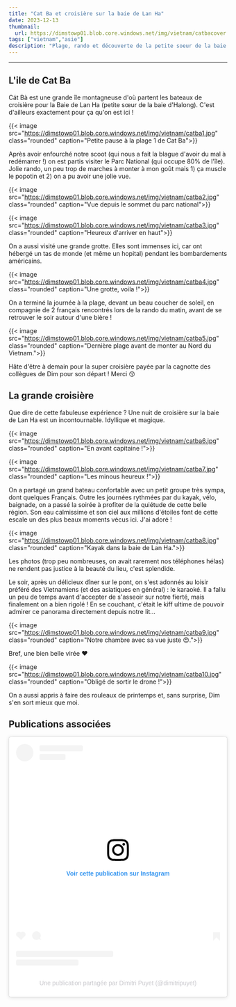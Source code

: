 ```yaml
---
title: "Cat Ba et croisière sur la baie de Lan Ha"
date: 2023-12-13
thumbnail:
  url: https://dimstowp01.blob.core.windows.net/img/vietnam/catbacover.jpg
tags: ["vietnam","asie"]
description: "Plage, rando et découverte de la petite soeur de la baie d'Halong."
---
```

---

## L'ile de Cat Ba

Cát Bà est une grande île montagneuse d'où partent les bateaux de croisière pour la Baie de Lan Ha (petite sœur de la baie d'Halong). C'est d'ailleurs exactement pour ça qu'on est ici !

{{< image src="https://dimstowp01.blob.core.windows.net/img/vietnam/catba1.jpg" class="rounded" caption="Petite pause à la plage 1 de Cat Ba">}}

Après avoir enfourché notre scoot (qui nous a fait la blague d'avoir du mal à redémarrer !) on est partis visiter le Parc National (qui occupe 80% de l'île). Jolie rando, un peu trop de marches à monter à mon goût mais 1) ça muscle le popotin et 2) on a pu avoir une jolie vue.

{{< image src="https://dimstowp01.blob.core.windows.net/img/vietnam/catba2.jpg" class="rounded" caption="Vue depuis le sommet du parc national">}}

{{< image src="https://dimstowp01.blob.core.windows.net/img/vietnam/catba3.jpg" class="rounded" caption="Heureux d'arriver en haut">}}

On a aussi visité une grande grotte. Elles sont immenses ici, car ont hébergé un tas de monde (et même un hopital) pendant les bombardements américains.

{{< image src="https://dimstowp01.blob.core.windows.net/img/vietnam/catba4.jpg" class="rounded" caption="Une grotte, voila !">}}

On a terminé la journée à la plage, devant un beau coucher de soleil, en compagnie de 2 français rencontrés lors de la rando du matin, avant de se retrouver le soir autour d'une bière !

{{< image src="https://dimstowp01.blob.core.windows.net/img/vietnam/catba5.jpg" class="rounded" caption="Dernière plage avant de monter au Nord du Vietnam.">}}

Hâte d'être à demain pour la super croisière payée par la cagnotte des collègues de Dim pour son départ ! Merci 😙

## La grande croisière

Que dire de cette fabuleuse expérience ? Une nuit de croisière sur la baie de Lan Ha est un incontournable. Idyllique et magique.

{{< image src="https://dimstowp01.blob.core.windows.net/img/vietnam/catba6.jpg" class="rounded" caption="En avant capitaine !">}}

{{< image src="https://dimstowp01.blob.core.windows.net/img/vietnam/catba7.jpg" class="rounded" caption="Les minous heureux !">}}

On a partagé un grand bateau confortable avec un petit groupe très sympa, dont quelques Français.
Outre les journées rythmées par du kayak, vélo, baignade, on a passé la soirée à profiter de la quiétude de cette belle région. Son eau calmissime et son ciel aux millions d'étoiles font de cette escale un des plus beaux moments vécus ici. J'ai adoré !

{{< image src="https://dimstowp01.blob.core.windows.net/img/vietnam/catba8.jpg" class="rounded" caption="Kayak dans la baie de Lan Ha.">}}

Les photos (trop peu nombreuses, on avait rarement nos téléphones hélas) ne rendent pas justice à la beauté du lieu, c'est splendide.

Le soir, après un délicieux dîner sur le pont, on s'est adonnés au loisir préféré des Vietnamiens (et des asiatiques en général) : le karaoké. Il a fallu un peu de temps avant d'accepter de s'asseoir sur notre fierté, mais finalement on a bien rigolé !
En se couchant, c'était le kiff ultime de pouvoir admirer ce panorama directement depuis notre lit...

{{< image src="https://dimstowp01.blob.core.windows.net/img/vietnam/catba9.jpg" class="rounded" caption="Notre chambre avec sa vue juste 😍.">}}

Bref, une bien belle virée ❤️

{{< image src="https://dimstowp01.blob.core.windows.net/img/vietnam/catba10.jpg" class="rounded" caption="Obligé de sortir le drone !">}}

On a aussi appris à faire des rouleaux de printemps et, sans surprise, Dim s'en sort mieux que moi.

## Publications associées

<blockquote class="instagram-media" data-instgrm-captioned data-instgrm-permalink="https://www.instagram.com/reel/C1GvrUIrGUK/?utm_source=ig_embed&amp;utm_campaign=loading" data-instgrm-version="14" style=" background:#FFF; border:0; border-radius:3px; box-shadow:0 0 1px 0 rgba(0,0,0,0.5),0 1px 10px 0 rgba(0,0,0,0.15); margin: 1px; max-width:540px; min-width:326px; padding:0; width:99.375%; width:-webkit-calc(100% - 2px); width:calc(100% - 2px);"><div style="padding:16px;"> <a href="https://www.instagram.com/reel/C1GvrUIrGUK/?utm_source=ig_embed&amp;utm_campaign=loading" style=" background:#FFFFFF; line-height:0; padding:0 0; text-align:center; text-decoration:none; width:100%;" target="_blank"> <div style=" display: flex; flex-direction: row; align-items: center;"> <div style="background-color: #F4F4F4; border-radius: 50%; flex-grow: 0; height: 40px; margin-right: 14px; width: 40px;"></div> <div style="display: flex; flex-direction: column; flex-grow: 1; justify-content: center;"> <div style=" background-color: #F4F4F4; border-radius: 4px; flex-grow: 0; height: 14px; margin-bottom: 6px; width: 100px;"></div> <div style=" background-color: #F4F4F4; border-radius: 4px; flex-grow: 0; height: 14px; width: 60px;"></div></div></div><div style="padding: 19% 0;"></div> <div style="display:block; height:50px; margin:0 auto 12px; width:50px;"><svg width="50px" height="50px" viewBox="0 0 60 60" version="1.1" xmlns="https://www.w3.org/2000/svg" xmlns:xlink="https://www.w3.org/1999/xlink"><g stroke="none" stroke-width="1" fill="none" fill-rule="evenodd"><g transform="translate(-511.000000, -20.000000)" fill="#000000"><g><path d="M556.869,30.41 C554.814,30.41 553.148,32.076 553.148,34.131 C553.148,36.186 554.814,37.852 556.869,37.852 C558.924,37.852 560.59,36.186 560.59,34.131 C560.59,32.076 558.924,30.41 556.869,30.41 M541,60.657 C535.114,60.657 530.342,55.887 530.342,50 C530.342,44.114 535.114,39.342 541,39.342 C546.887,39.342 551.658,44.114 551.658,50 C551.658,55.887 546.887,60.657 541,60.657 M541,33.886 C532.1,33.886 524.886,41.1 524.886,50 C524.886,58.899 532.1,66.113 541,66.113 C549.9,66.113 557.115,58.899 557.115,50 C557.115,41.1 549.9,33.886 541,33.886 M565.378,62.101 C565.244,65.022 564.756,66.606 564.346,67.663 C563.803,69.06 563.154,70.057 562.106,71.106 C561.058,72.155 560.06,72.803 558.662,73.347 C557.607,73.757 556.021,74.244 553.102,74.378 C549.944,74.521 548.997,74.552 541,74.552 C533.003,74.552 532.056,74.521 528.898,74.378 C525.979,74.244 524.393,73.757 523.338,73.347 C521.94,72.803 520.942,72.155 519.894,71.106 C518.846,70.057 518.197,69.06 517.654,67.663 C517.244,66.606 516.755,65.022 516.623,62.101 C516.479,58.943 516.448,57.996 516.448,50 C516.448,42.003 516.479,41.056 516.623,37.899 C516.755,34.978 517.244,33.391 517.654,32.338 C518.197,30.938 518.846,29.942 519.894,28.894 C520.942,27.846 521.94,27.196 523.338,26.654 C524.393,26.244 525.979,25.756 528.898,25.623 C532.057,25.479 533.004,25.448 541,25.448 C548.997,25.448 549.943,25.479 553.102,25.623 C556.021,25.756 557.607,26.244 558.662,26.654 C560.06,27.196 561.058,27.846 562.106,28.894 C563.154,29.942 563.803,30.938 564.346,32.338 C564.756,33.391 565.244,34.978 565.378,37.899 C565.522,41.056 565.552,42.003 565.552,50 C565.552,57.996 565.522,58.943 565.378,62.101 M570.82,37.631 C570.674,34.438 570.167,32.258 569.425,30.349 C568.659,28.377 567.633,26.702 565.965,25.035 C564.297,23.368 562.623,22.342 560.652,21.575 C558.743,20.834 556.562,20.326 553.369,20.18 C550.169,20.033 549.148,20 541,20 C532.853,20 531.831,20.033 528.631,20.18 C525.438,20.326 523.257,20.834 521.349,21.575 C519.376,22.342 517.703,23.368 516.035,25.035 C514.368,26.702 513.342,28.377 512.574,30.349 C511.834,32.258 511.326,34.438 511.181,37.631 C511.035,40.831 511,41.851 511,50 C511,58.147 511.035,59.17 511.181,62.369 C511.326,65.562 511.834,67.743 512.574,69.651 C513.342,71.625 514.368,73.296 516.035,74.965 C517.703,76.634 519.376,77.658 521.349,78.425 C523.257,79.167 525.438,79.673 528.631,79.82 C531.831,79.965 532.853,80.001 541,80.001 C549.148,80.001 550.169,79.965 553.369,79.82 C556.562,79.673 558.743,79.167 560.652,78.425 C562.623,77.658 564.297,76.634 565.965,74.965 C567.633,73.296 568.659,71.625 569.425,69.651 C570.167,67.743 570.674,65.562 570.82,62.369 C570.966,59.17 571,58.147 571,50 C571,41.851 570.966,40.831 570.82,37.631"></path></g></g></g></svg></div><div style="padding-top: 8px;"> <div style=" color:#3897f0; font-family:Arial,sans-serif; font-size:14px; font-style:normal; font-weight:550; line-height:18px;">Voir cette publication sur Instagram</div></div><div style="padding: 12.5% 0;"></div> <div style="display: flex; flex-direction: row; margin-bottom: 14px; align-items: center;"><div> <div style="background-color: #F4F4F4; border-radius: 50%; height: 12.5px; width: 12.5px; transform: translateX(0px) translateY(7px);"></div> <div style="background-color: #F4F4F4; height: 12.5px; transform: rotate(-45deg) translateX(3px) translateY(1px); width: 12.5px; flex-grow: 0; margin-right: 14px; margin-left: 2px;"></div> <div style="background-color: #F4F4F4; border-radius: 50%; height: 12.5px; width: 12.5px; transform: translateX(9px) translateY(-18px);"></div></div><div style="margin-left: 8px;"> <div style=" background-color: #F4F4F4; border-radius: 50%; flex-grow: 0; height: 20px; width: 20px;"></div> <div style=" width: 0; height: 0; border-top: 2px solid transparent; border-left: 6px solid #f4f4f4; border-bottom: 2px solid transparent; transform: translateX(16px) translateY(-4px) rotate(30deg)"></div></div><div style="margin-left: auto;"> <div style=" width: 0px; border-top: 8px solid #F4F4F4; border-right: 8px solid transparent; transform: translateY(16px);"></div> <div style=" background-color: #F4F4F4; flex-grow: 0; height: 12px; width: 16px; transform: translateY(-4px);"></div> <div style=" width: 0; height: 0; border-top: 8px solid #F4F4F4; border-left: 8px solid transparent; transform: translateY(-4px) translateX(8px);"></div></div></div> <div style="display: flex; flex-direction: column; flex-grow: 1; justify-content: center; margin-bottom: 24px;"> <div style=" background-color: #F4F4F4; border-radius: 4px; flex-grow: 0; height: 14px; margin-bottom: 6px; width: 224px;"></div> <div style=" background-color: #F4F4F4; border-radius: 4px; flex-grow: 0; height: 14px; width: 144px;"></div></div></a><p style=" color:#c9c8cd; font-family:Arial,sans-serif; font-size:14px; line-height:17px; margin-bottom:0; margin-top:8px; overflow:hidden; padding:8px 0 7px; text-align:center; text-overflow:ellipsis; white-space:nowrap;"><a href="https://www.instagram.com/reel/C1GvrUIrGUK/?utm_source=ig_embed&amp;utm_campaign=loading" style=" color:#c9c8cd; font-family:Arial,sans-serif; font-size:14px; font-style:normal; font-weight:normal; line-height:17px; text-decoration:none;" target="_blank">Une publication partagée par Dimitri Puyet (@dimitripuyet)</a></p></div></blockquote> <script async src="//www.instagram.com/embed.js"></script>
